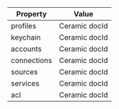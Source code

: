 | Property  | Value |
| ------------- | ------------- |
| profiles  | Ceramic docId  |
| keychain  | Ceramic docId  |
| accounts  | Ceramic docId  |
| connections  | Ceramic docId  |
| sources  | Ceramic docId  |
| services  | Ceramic docId  |
| acl  | Ceramic docId  |
